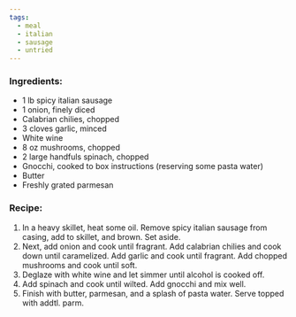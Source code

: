 ```yaml
---
tags:
  - meal
  - italian
  - sausage
  - untried
---
```

### Ingredients:
- 1 lb spicy italian sausage
- 1 onion, finely diced
- Calabrian chilies, chopped
- 3 cloves garlic, minced
- White wine
- 8 oz mushrooms, chopped
- 2 large handfuls spinach, chopped
- Gnocchi, cooked to box instructions (reserving some pasta water)
- Butter
- Freshly grated parmesan

### Recipe:
1. In a heavy skillet, heat some oil. Remove spicy italian sausage from casing, add to skillet, and brown. Set aside.
2. Next, add onion and cook until fragrant. Add calabrian chilies and cook down until caramelized. Add garlic and cook until fragrant. Add chopped mushrooms and cook until soft. 
3. Deglaze with white wine and let simmer until alcohol is cooked off. 
4. Add spinach and cook until wilted. Add gnocchi and mix well.
5. Finish with butter, parmesan, and a splash of pasta water. Serve topped with addtl. parm. 